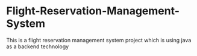 # Flight-Reservation-Management-System
This is a flight reservation management system project which is using java as a backend technology
